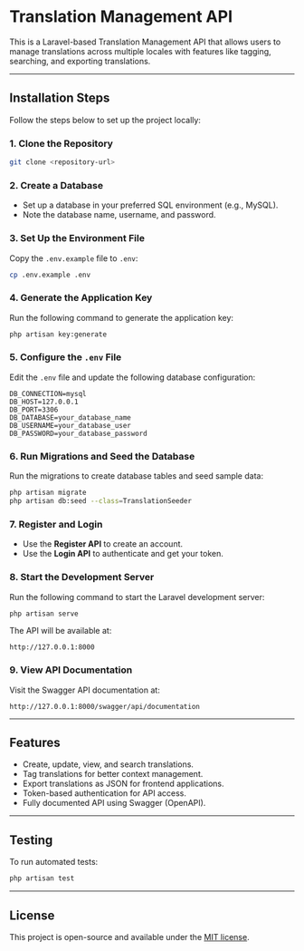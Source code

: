 # **Translation Management API**

This is a Laravel-based Translation Management API that allows users to manage translations across multiple locales with features like tagging, searching, and exporting translations.

---

## **Installation Steps**

Follow the steps below to set up the project locally:

### **1. Clone the Repository**
```bash
git clone <repository-url>
```

### **2. Create a Database**
- Set up a database in your preferred SQL environment (e.g., MySQL).
- Note the database name, username, and password.

### **3. Set Up the Environment File**
Copy the `.env.example` file to `.env`:
```bash
cp .env.example .env
```

### **4. Generate the Application Key**
Run the following command to generate the application key:
```bash
php artisan key:generate
```

### **5. Configure the `.env` File**
Edit the `.env` file and update the following database configuration:
```env
DB_CONNECTION=mysql
DB_HOST=127.0.0.1
DB_PORT=3306
DB_DATABASE=your_database_name
DB_USERNAME=your_database_user
DB_PASSWORD=your_database_password
```

### **6. Run Migrations and Seed the Database**
Run the migrations to create database tables and seed sample data:
```bash
php artisan migrate
php artisan db:seed --class=TranslationSeeder
```

### **7. Register and Login**
- Use the **Register API** to create an account.
- Use the **Login API** to authenticate and get your token.

### **8. Start the Development Server**
Run the following command to start the Laravel development server:
```bash
php artisan serve
```

The API will be available at:
```
http://127.0.0.1:8000
```

### **9. View API Documentation**
Visit the Swagger API documentation at:
```
http://127.0.0.1:8000/swagger/api/documentation
```

---

## **Features**
- Create, update, view, and search translations.
- Tag translations for better context management.
- Export translations as JSON for frontend applications.
- Token-based authentication for API access.
- Fully documented API using Swagger (OpenAPI).

---

## **Testing**
To run automated tests:
```bash
php artisan test
```

---

## **License**
This project is open-source and available under the [MIT license](LICENSE).

